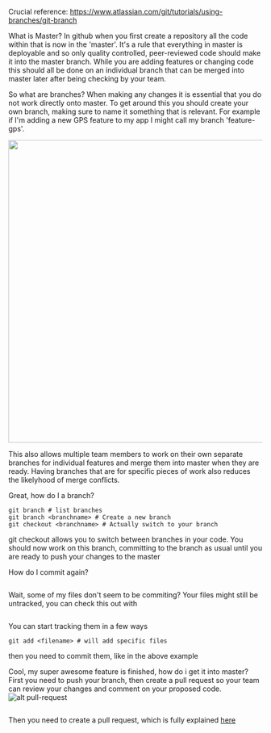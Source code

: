 Crucial reference:
https://www.atlassian.com/git/tutorials/using-branches/git-branch

What is Master?
In github when you first create a repository all the code within that is now in the 'master'. It's a rule that everything in master is deployable and so only quality controlled, peer-reviewed code should make it into the master branch. While you are adding features or changing code this should all be done on an individual branch that can be merged into master later after being checking by your team.

So what are branches?
When making any changes it is essential that you do not work directly onto master. To get around this you should create your own branch, making sure to name it something that is relevant. For example if I'm adding a new GPS feature to my app I might call my branch 'feature-gps'.

<p style='text-align:center;'>
<img src="https://www.atlassian.com/git/images/tutorials/collaborating/using-branches/01.svg" width="600">
</p>
This also allows multiple team members to work on their own separate branches for individual features and merge them into master when they are ready. Having branches that are for specific pieces of work also reduces the likelyhood of merge conflicts.

Great, how do I a branch?
```
git branch # list branches
git branch <branchname> # Create a new branch
git checkout <branchname> # Actually switch to your branch
```
git checkout allows you to switch between branches in your code.
You should now work on this branch, committing to the branch as usual until you are ready to push your changes to the master

How do I commit again?
```git commit -m 'A useful commit message'
```

Wait, some of my files don't seem to be commiting?
Your files might still be untracked, you can check this out with
```git status
```

You can start tracking them in a few ways
```git add * # Add all files in the folder
git add <filename> # will add specific files
```
then you need to commit them, like in the above example

Cool, my super awesome feature is finished, how do i get it into master?
First you need to push your branch, then create a pull request so your team can review your changes and comment on your proposed code.
![alt pull-request](https://www.atlassian.com/git/images/tutorials/collaborating/making-a-pull-request/02.svg)
```git push --set-upstream origin <branchname>
```
Then you need to create a pull request, which is fully explained <a href=https://yangsu.github.io/pull-request-tutorial/> here </a>
